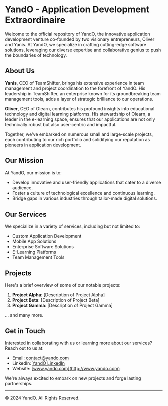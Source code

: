 # YandO - Application Development Extraordinaire

Welcome to the official repository of YandO, the innovative application development venture co-founded by two visionary entrepreneurs, Oliver and Yanis. At YandO, we specialize in crafting cutting-edge software solutions, leveraging our diverse expertise and collaborative genius to push the boundaries of technology.

## About Us

**Yanis**, CEO of TeamShifter, brings his extensive experience in team management and project coordination to the forefront of YandO. His leadership in TeamShifter, an enterprise known for its groundbreaking team management tools, adds a layer of strategic brilliance to our operations.

**Oliver**, CEO of Olearn, contributes his profound insights into educational technology and digital learning platforms. His stewardship of Olearn, a leader in the e-learning space, ensures that our applications are not only technically robust but also user-centric and impactful.

Together, we've embarked on numerous small and large-scale projects, each contributing to our rich portfolio and solidifying our reputation as pioneers in application development.

## Our Mission

At YandO, our mission is to:

- Develop innovative and user-friendly applications that cater to a diverse audience.
- Foster a culture of technological excellence and continuous learning.
- Bridge gaps in various industries through tailor-made digital solutions.

## Our Services

We specialize in a variety of services, including but not limited to:

- Custom Application Development
- Mobile App Solutions
- Enterprise Software Solutions
- E-Learning Platforms
- Team Management Tools

## Projects

Here's a brief overview of some of our notable projects:

1. **Project Alpha**: [Description of Project Alpha]
2. **Project Beta**: [Description of Project Beta]
3. **Project Gamma**: [Description of Project Gamma]
   
... and many more.

## Get in Touch

Interested in collaborating with us or learning more about our services? Reach out to us at:

- Email: [contact@yando.com](mailto:contact@yando.com)
- LinkedIn: [YandO LinkedIn](https://www.linkedin.com/company/yando)
- Website: [www.yando.com](http://www.yando.com)

We're always excited to embark on new projects and forge lasting partnerships.

---

© 2024 YandO. All Rights Reserved.
